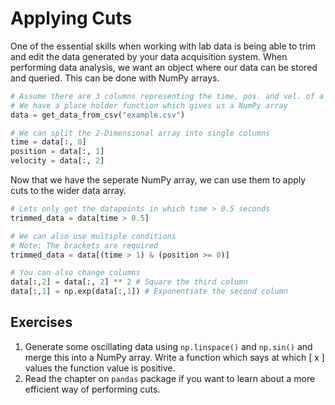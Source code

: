 # Applying Cuts

One of the essential skills when working with lab data is being able to trim and edit the data generated by your data acquisition system.
When performing data analysis, we want an object where our data can be stored and queried.
This can be done with NumPy arrays.

``` python
# Assume there are 3 columns representing the time, pos. and vel. of a particle
# We have a place holder function which gives us a NumPy array
data = get_data_from_csv("example.csv") 

# We can split the 2-Dimensional array into single columns
time = data[:, 0]
position = data[:, 1]
velocity = data[:, 2]
```

Now that we have the seperate NumPy array, we can use them to apply cuts to the wider data array.

``` python
# Lets only get the datapoints in which time > 0.5 seconds
trimmed_data = data[time > 0.5]

# We can also use multiple conditions
# Note: The brackets are required
trimmed_data = data[(time > 1) & (position >= 0)]

# You can also change columns
data[:,2] = data[:, 2] ** 2 # Square the third column
data[:,1] = np.exp(data[:,1]) # Exponentiate the second column
```

## Exercises
1. Generate some oscillating data using `np.linspace()` and `np.sin()` and merge this into a NumPy array. Write a function which says at which \[ x \] values the function value is positive.
1. Read the chapter on `pandas` package if you want to learn about a more efficient way of performing cuts. 
